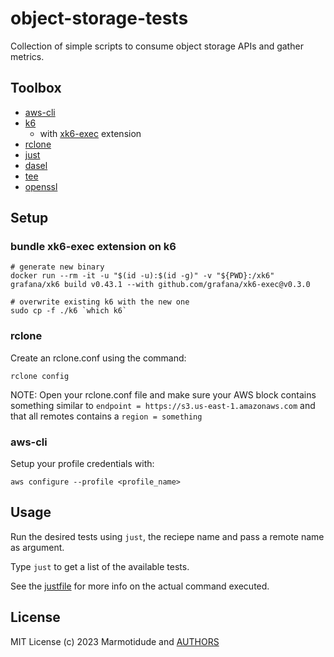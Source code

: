 # object-storage-tests
Collection of simple scripts to consume object storage APIs and gather metrics.

## Toolbox

- [aws-cli](https://aws.amazon.com/cli/)
- [k6](https://github.com/grafana/k6)
  - with [xk6-exec](https://github.com/grafana/xk6-exec) extension
- [rclone](https://rclone.org/)
- [just](https://just.systems/)
- [dasel](https://github.com/TomWright/dasel)
- [tee](https://en.wikipedia.org/wiki/Tee_(command))
- [openssl](https://www.openssl.org/docs/man1.0.2/man1/openssl.html)

## Setup

### bundle xk6-exec extension on k6

```
# generate new binary
docker run --rm -it -u "$(id -u):$(id -g)" -v "${PWD}:/xk6" grafana/xk6 build v0.43.1 --with github.com/grafana/xk6-exec@v0.3.0

# overwrite existing k6 with the new one
sudo cp -f ./k6 `which k6`
```

### rclone

Create an rclone.conf using the command:

```
rclone config
```

NOTE: Open your rclone.conf file and make sure your AWS block contains something similar to
 `endpoint = https://s3.us-east-1.amazonaws.com` and that all remotes contains a `region = something`


### aws-cli

Setup your profile credentials with:

```
aws configure --profile <profile_name>
```

## Usage

Run the desired tests using `just`, the reciepe name and pass a remote name as argument.

Type `just` to get a list of the available tests.

See the [justfile](./justfile) for more info on the actual command executed.

## License

MIT License (c) 2023 Marmotidude and [AUTHORS](./AUTHORS)
